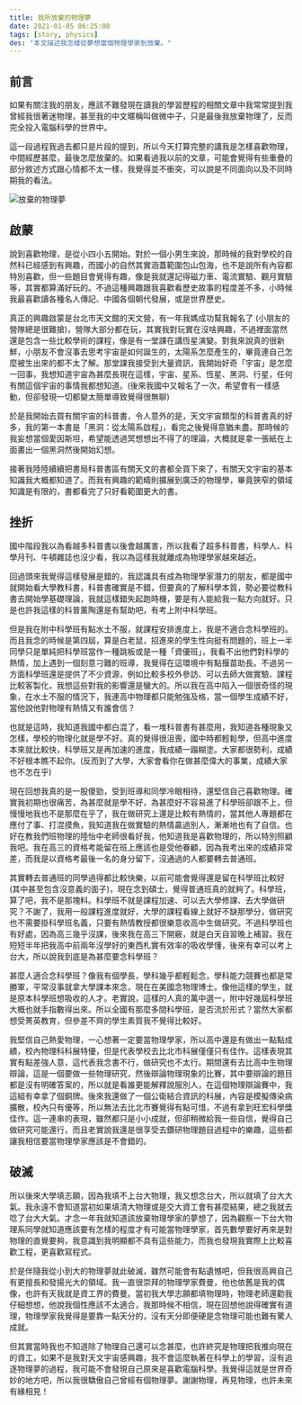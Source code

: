 ```yaml
---
title: 我所放棄的物理夢
date: 2021-01-05 06:25:00
tags: [story, physics]
des: "本文描述我怎樣從夢想當個物理學家到放棄。"
---
```


## 前言

如果有關注我的朋友，應該不難發現在讀我的學習歷程的相關文章中我常常提到我曾經我很著迷物理，甚至我的中文暱稱叫做微中子，只是最後我放棄物理了，反而完全投入電腦科學的世界中。

這一段過程我過去都只是片段的提到，所以今天打算完整的講我是怎樣喜歡物理，中間經歷甚麼，最後怎麼放棄的。如果看過我以前的文章，可能會覺得有些重疊的部分敘述方式跟心情都不太一樣，我覺得並不衝突，可以說是不同面向以及不同時期我的看法。

![放棄的物理夢](https://user-images.githubusercontent.com/18013815/103585564-3b73f380-4f1e-11eb-9c87-d8de5f5e1cbb.png)

## 啟蒙

說到喜歡物理，是從小四小五開始。對於一個小男生來說，那時候的我對學校的自然科已經感到有興趣，而國小的自然其實涵蓋範圍包山包海，也不是說所有內容都特別喜歡，但一些題目會覺得有趣，像是我就還記得磁力車、電流實驗、觀月實驗等，其實都算滿好玩的。不過這種興趣跟我喜歡看歷史故事的程度差不多，小時候我最喜歡讀各種名人傳記、中國各個朝代發展，或是世界歷史。

真正的興趣啟蒙是台北市天文館的天文營，有一年我媽成功幫我報名了 (小朋友的營隊總是很難搶)，營隊大部分都在玩，其實我對玩實在沒啥興趣，不過裡面當然還是包含一些比較學術的課程，像是有一堂課在講恆星演變。對我來說真的很新鮮，小朋友不會沒事去思考宇宙是如何誕生的，太陽系怎麼產生的，畢竟連自己怎麼被生出來的都不太了解。那堂課我接受到大量資訊，我開始好奇「宇宙」是怎麼一回事，我想知道宇宙為甚麼長現在這樣，宇宙、星系、恆星、黑洞、行星，任何有關這個宇宙的事情我都想知道。(後來我國中又報名了一次，希望會有一樣感動，但卻發現一切都變太簡單導致覺得很無聊)

於是我開始去買有關宇宙的科普書，令人意外的是，天文宇宙類型的科普書真的好多，我的第一本書是「黑洞：從太陽系啟程」，看完之後覺得意猶未盡。那時候的我妄想當個愛因斯坦，希望能透過冥想想出不得了的理論，大概就是拿一張紙在上面畫出一個黑洞然後開始幻想。

接著我陸陸續續把書局科普書區有關天文的書都全買下來了，有關天文宇宙的基本知識我大概都知道了。而我有興趣的範疇則擴展到廣泛的物理學，畢竟狹窄的領域知識是有限的，書都看完了只好看範圍更大的書。

## 挫折

國中階段我以為看越多科普書以後會越厲害，所以我看了超多科普書，科學人、科學月刊、牛頓雜誌也沒少看，我以為這樣我就離成為物理學家越來越近。

回過頭來我覺得這樣發展是錯的，我認識具有成為物理學家潛力的朋友，都是國中就開始看大學教科書，科普書確實是不錯，但要真的了解科學本質，勢必要從教科書去開始學基礎理論，我就這樣錯失起跑時機，要是有人能給我一點方向就好。只是也許我這樣的科普薰陶還是有幫助吧，有考上附中科學班。

但是我在附中科學班有點水土不服，就課程安排進度上，我是不適合念科學班的。而且我念的時候是第四屆，算是白老鼠，招進來的學生性向挺有問題的，班上一半同學只是單純把科學班當作一種跳板或是一種「資優班」，我看不出他們對科學的熱情，加上遇到一個刻意刁難的班導，我覺得在這環境中有點揠苗助長。不過另一方面科學班還是提供了不少資源，例如比較多校外參訪、可以去師大做實驗、課程比較客製化，我想這些對我的影響還是蠻大的。所以我在高中陷入一個很奇怪的現象，在水土不服的情況下，我連高中物理都只能勉強及格，當一個學生成績不好，當他說他對物理有熱情又有誰會信？

也就是這時，我知道我國中都白混了，看一堆科普書有甚麼用，我知道各種現象又怎樣，學校的物理化就是學不好。真的覺得很沮喪，國中時都輕鬆學，但高中進度本來就比較快，科學班又是再加速的進度，我成績一蹋糊塗。大家都很勢利，成績不好根本瞧不起你。(反而到了大學，大家會看你在做甚麼偉大的事業，成績大家也不怎在乎)

現在回想我真的是一股傻勁，受到班導和同學冷眼相待，還堅信自己喜歡物理。確實我初期也很痛苦，為甚麼就是學不好，為甚麼好不容易進了科學班卻跟不上，但慢慢地我也不是那麼在乎了，我在做研究上還是比較有熱情的，當其他人專題都在應付了事、打混摸魚，我知道我在做實驗的熱情贏過別人，漸漸地也有了自信。也好在教我們班物理的陸怡中老師很看好我，他知道我是喜歡物理的，所以特別照顧我吧。我在高三的資格考能留在班上應該也是受他眷顧，因為我考出來的成績非常差，而我是以資格考最後一名的身分留下，沒通過的人都要轉去普通班。

其實轉去普通班的同學過得都比較快樂，以前可能會覺得還是留在科學班比較好(其中甚至包含沒意義的面子)，現在念到碩士，覺得普通班真的就夠了。科學班，算了吧，我不是那塊料。科學班不就是課程加速、可以去大學修課、去大學做研究？不謝了，我用一般課程進度就好，大學的課程看線上就好不缺那學分，做研究也不需要掛科學班名義，只要有熱情教授都很樂意收高中生做研究。不過科學班也有好處，因為高三幾乎沒課，後來我在高三下開竅，就是白天自習晚上補習。我在短短半年把我高中前兩年沒學好的東西札實有效率的吸收學懂，後來有幸可以考上台大，所以說我到底是為甚麼要念科學班？

甚麼人適合念科學班？像我有個學長，學科幾乎都輕鬆念，學科能力競賽也都是常勝軍，平常沒事就拿大學課本來念，現在在美國念物理博士。像他這樣的學生，就是原本科學班想吸收的人才。老實說，這樣的人真的萬中選一，附中好幾屆科學班大概也就手指數得出來。所以全國有那麼多間科學班，是否流於形式？當然大家都想受菁英教育，但參差不齊的學生素質我不覺得比較好。

我堅信自己熱愛物理，一心想著一定要當物理學家，所以高中還是有做出一點點成績，校內物理科科展特優，但是代表學校去比北市科展僅僅只有佳作。這樣表現其實有點差強人意，這代表我念書不行，做研究也不太行。期間還有去比高中生物理辯論，這是一個要做一些物理研究，然後辯論物理現象的比賽，其中要辯論的題目都是沒有明確答案的，所以就是看誰更能解釋說服別人，在這個物理辯論賽中，我這組有幸拿了個銅牌。後來我還做了一個公衛結合資訊的科展，內容是模擬傳染病擴散，校內只有優等，所以無法去比北市賽覺得有點可惜，不過有拿到旺宏科學獎佳作。這一連串的表現，雖然都只是小小成就，但卻稍微給我一些自信，覺得自己做研究可能還行，而且老實說我還是很享受去鑽研物理題目過程中的樂趣，這些都讓我相信要當物理學家應該是不會錯的。

## 破滅

所以後來大學填志願，因為我填不上台大物理，我又想念台大，所以就填了台大大氣。我永遠不會知道當初如果填清大物理或是交大資工會有甚麼結果，總之我就去唸了台大大氣。才念一年我就知道該放棄物理學家的夢想了，因為觀察一下台大物理系同學就知道應該要有怎樣的程度才有可能當物理學家，首先數學要好再來是對物理的直覺要夠，我意識到我明顯都不具有這些能力，而我也發現我實際上比較喜歡工程，更喜歡寫程式。

於是伴隨我從小到大的物理夢就此破滅，雖然可能會有點遺憾吧，但我很高興自己有更擅長和發揚光大的領域。我一直很崇拜的物理學家費曼，他也依舊是我的偶像，也許有天我就是資工界的費曼。當初我大學志願都填物理時，物理老師還勸我仔細想想，他說我個性應該不太適合，我那時候不相信，現在回想他說得確實有道理，物理學家我覺得是要靠一點天分的，沒有天分即便硬是念物理可能也難有驚人成就。

但其實當時我也不知道除了物理自己還可以念甚麼，也許終究是物理把我推向現在的資工，如果不是我對天文宇宙感興趣，我不會這麼執著在科學上的學習，沒有追逐物理夢的過程，我可能不會發現自己原來是喜歡電腦科學。我覺得這就是世界奇妙的地方吧，所以我很驕傲自己曾經有個物理夢。謝謝物理，再見物理，也許未來有緣相見！

